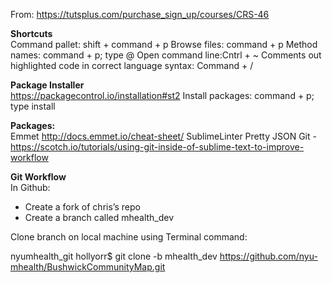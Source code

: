 From: https://tutsplus.com/purchase_sign_up/courses/CRS-46

**Shortcuts**  
Command pallet: shift + command + p
Browse files: command + p
Method names: command + p; type @
Open command line:Cntrl + ~
Comments out highlighted code in correct language syntax: Command + / 

**Package Installer**  
https://packagecontrol.io/installation#st2
Install packages: command + p; type install

**Packages:**  
Emmet http://docs.emmet.io/cheat-sheet/
SublimeLinter
Pretty JSON
Git - https://scotch.io/tutorials/using-git-inside-of-sublime-text-to-improve-workflow

**Git Workflow**  
In Github:  
  * Create a fork of chris’s repo
  * Create a branch called mhealth_dev

Clone branch on local machine using Terminal command:  

  nyumhealth_git hollyorr$ git clone -b mhealth_dev https://github.com/nyu-mhealth/BushwickCommunityMap.git

